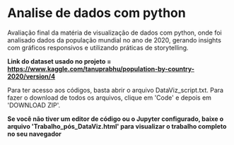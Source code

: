 # Analise de dados com python
Avaliação final da matéria de visualização de dados com python, onde foi analisado dados da população mundial no ano de 2020, gerando insights com gráficos responsivos e utilizando práticas de storytelling.

**Link do dataset usado no projeto = https://www.kaggle.com/tanuprabhu/population-by-country-2020/version/4**

Para ter acesso aos códigos, basta abrir o arquivo DataViz_script.txt.
Para fazer o download de todos os arquivos, clique em 'Code' e depois em 'DOWNLOAD ZIP'. 

**Se você não tiver um editor de código ou o Jupyter configurado, baixe o arquivo 'Trabalho_pós_DataViz.html' para visualizar o trabalho completo no seu navegador** 
